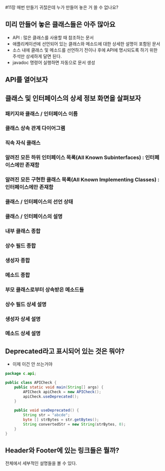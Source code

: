 #11장 매번 만들기 귀찮은데 누가 만들어 놓은 거 쓸 수 없나요?
## 미리 만들어 놓은 클래스들은 아주 많아요
- API : 많은 클래스를 사용할 때 참조하는 문서
- 애플리케이션에 선언되어 있는 클래스와 메소드에 대한 상세한 설명이 포함된 문서
- 소스 내에 클래스 및 메소드를 선언하기 전이나 후에 API에 명시되도록 하기 위한 주석만 상세하게 달면 된다.
- javadoc 명령어 실행하면 자동으로 문서 생성

## API를 열어보자
## 클래스 및 인터페이스의 상세 정보 화면을 살펴보자
### 패키지와 클래스 / 인터페이스 이름
### 클래스 상속 관계 다이어그램
### 직속 자식 클래스
### 알려진 모든 하위 인터페이스 목록(All Known Subinterfaces) : 인터페이스에만 존재함
### 알려진 모든 구현한 클래스 목록(All Known Implementing Classes) : 인터페이스에만 존재함
### 클래스 / 인터페이스의 선언 상태
### 클래스 / 인터페이스의 설명
### 내부 클래스 종합
### 상수 필드 종합
### 생성자 종합
### 메소드 종합
### 부모 클래스로부터 상속받은 메소드들
### 상수 필드 상세 설명
### 생성자 상세 설명
### 메소드 상세 설명

## Deprecated라고 표시되어 있는 것은 뭐야?
- 이제 이건 안 쓰는거야
```java
package c.api;

public class APICheck {
    public static void main(String[] args) {
        APICheck apiCheck = new APICheck();
        apiCheck.useDeprecated();
    }
    
    public void useDeprecated() {
        String str = "abcde";
        byte [] strBytes = str.getBytes();
        String convertedStr = new String(strBytes, 0);
    }
}
```

## Header와 Footer에 있는 링크들은 뭘까?
전체에서 세부적인 설명들을 볼 수 있다.
